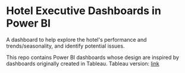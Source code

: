 # Hotel Executive Dashboards in Power BI
A dashboard to help explore the hotel's performance and trends/seasonality, and identify potential issues.

This repo contains Power BI dashboards whose design are inspired by dashboards originally created in Tableau.
Tableau version: [link](https://public.tableau.com/app/profile/dimitris.angelides/viz/HotelExecutiveDashboards/HotelExecutiveSummaryReport)
